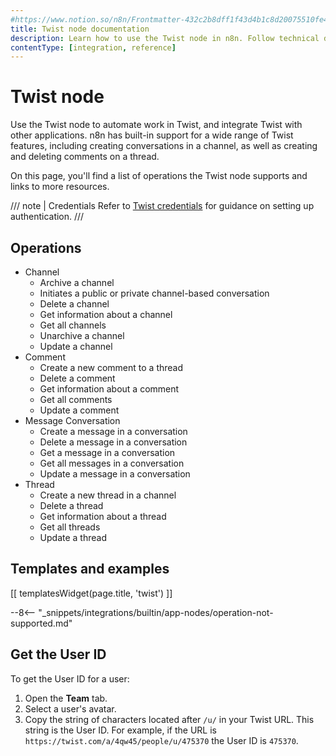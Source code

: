 ```yaml
---
#https://www.notion.so/n8n/Frontmatter-432c2b8dff1f43d4b1c8d20075510fe4
title: Twist node documentation
description: Learn how to use the Twist node in n8n. Follow technical documentation to integrate Twist node into your workflows.
contentType: [integration, reference]
---
```


# Twist node

Use the Twist node to automate work in Twist, and integrate Twist with other applications. n8n has built-in support for a wide range of Twist features, including creating conversations in a channel, as well as creating and deleting comments on a thread. 

On this page, you'll find a list of operations the Twist node supports and links to more resources.

/// note | Credentials
Refer to [Twist credentials](/integrations/builtin/credentials/twist/) for guidance on setting up authentication. 
///

## Operations

* Channel
    * Archive a channel
    * Initiates a public or private channel-based conversation
    * Delete a channel
    * Get information about a channel
    * Get all channels
    * Unarchive a channel
    * Update a channel
* Comment
    * Create a new comment to a thread
    * Delete a comment
    * Get information about a comment
    * Get all comments
    * Update a comment
* Message Conversation
    * Create a message in a conversation
    * Delete a message in a conversation
    * Get a message in a conversation
    * Get all messages in a conversation
    * Update a message in a conversation
* Thread
    * Create a new thread in a channel
    * Delete a thread
    * Get information about a thread
    * Get all threads
    * Update a thread

## Templates and examples

<!-- see https://www.notion.so/n8n/Pull-in-templates-for-the-integrations-pages-37c716837b804d30a33b47475f6e3780 -->
[[ templatesWidget(page.title, 'twist') ]]

--8<-- "_snippets/integrations/builtin/app-nodes/operation-not-supported.md"

## Get the User ID

To get the User ID for a user:

1. Open the **Team** tab.
2. Select a user's avatar.
3. Copy the string of characters located after `/u/` in your Twist URL. This string is the User ID. For example, if the URL is `https://twist.com/a/4qw45/people/u/475370` the User ID is `475370`.

